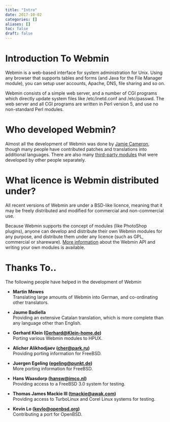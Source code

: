 ```yaml
---
title: "Intro"
date: 2017-10-02
categories: []
aliases: []
toc: false
draft: false
---
```

# Introduction To Webmin

Webmin is a web-based interface for system administration for Unix. Using any browser that supports tables and forms (and Java for the File Manager module), you can setup user accounts, Apache, DNS, file sharing and so on.

Webmin consists of a simple web server, and a number of CGI programs which directly update system files like /etc/inetd.conf and /etc/passwd. The web server and all CGI programs are written in Perl version 5, and use no non-standard Perl modules.

# Who developed Webmin?

Almost all the development of Webmin was done by [Jamie Cameron][1], though many people have contributed patches and translations into additional languages. There are also many [third-party modules][2] that were developed by other people separately.

# What licence is Webmin distributed under?

All recent versions of Webmin are under a BSD-like licence, meaning that it may be freely distributed and modified for commercial and non-commercial use.

Because Webmin supports the concept of modules (like PhotoShop plugins), anyone can develop and distribute their own Webmin modules for any purpose, and distribute them under any licence (such as GPL, commercial or shareware). [More information][3] about the Webmin API and writing your own modules is available.

# Thanks To..

The following people have helped in the development of Webmin

* **Martin Mewes**<br />
 Translating large amounts of Webmin into German, and co-ordinating other translators.
* **Jaume Badiella**<br />
 Providing an extensive Catalan translation, which is more complete than any language other than English.
* **Gerhard Klein (Gerhard@Klein-home.de)**<br />
 Porting various Webmin modules to HPUX.
* **Alicher Alikhodjaev (cher@park.ru)**<br />
 Providing porting information for FreeBSD.
* **Juergen Egeling (egeling@punkt.de)**<br />
 More porting information for FreeBSD.
* **Hans Waasdorp (hansw@imco.nl)**<br />
 Providing access to a FreeBSD 3.0 system for testing.
* **Thomas James Mackie III (tmackie@awak.com)**<br />
 Providing access to TurboLinux and Corel Linux systems for testing.
* **Kevin Lo (kevlo@openbsd.org)**<br />
 Contributing a port for OpenBSD.

  [1]: mailto:jcameron@webmin.com
  [2]: http://webmin.thirdpartymodules.com/
  [3]: http://doxfer.webmin.com/Webmin/ModuleDevelopment

